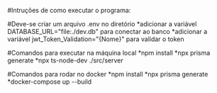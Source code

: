 
#Intruções de como executar o programa:
 
#Deve-se criar um arquivo .env no diretório
*adicionar a variável DATABASE_URL="file:./dev.db" para conectar ao banco
*adicionar a variável jwt_Token_Validation="{Nome}" para validar o token

#Comandos para executar na máquina local
*npm install
*npx prisma generate
*npx ts-node-dev ./src/server

#Comandos para rodar no docker
*npm install
*npx prisma generate
*docker-compose up --build
